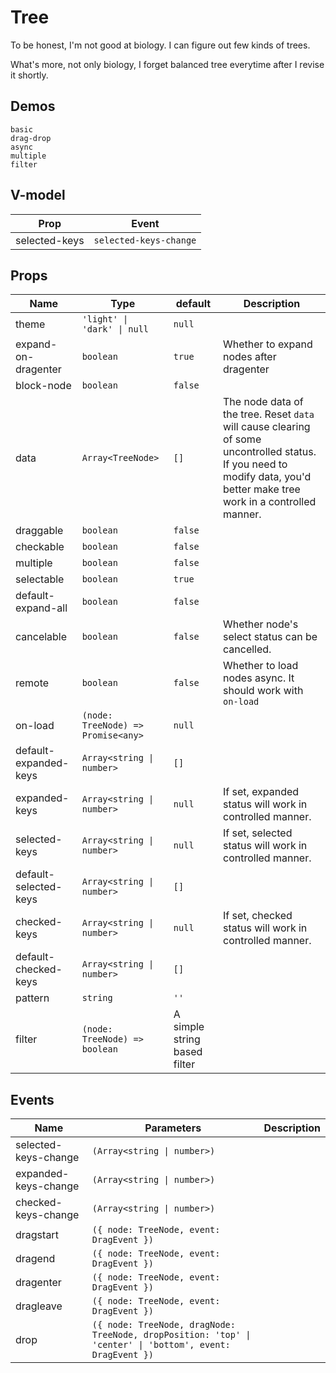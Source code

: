 # Tree
To be honest, I'm not good at biology. I can figure out few kinds of trees.

What's more, not only biology, I forget balanced tree everytime after I revise it shortly.


## Demos
```demo
basic
drag-drop
async
multiple
filter
```
## V-model
|Prop|Event|
|-|-|
|selected-keys|`selected-keys-change`|

## Props
|Name|Type|default|Description|
|-|-|-|-|
|theme|`'light' \| 'dark' \| null`|`null`||
|expand-on-dragenter|`boolean`|`true`|Whether to expand nodes after dragenter|
|block-node|`boolean`|`false`||
|data|`Array<TreeNode>`|`[]`|The node data of the tree. Reset `data` will cause clearing of some uncontrolled status. If you need to modify data, you'd better make tree work in a controlled manner.|
|draggable|`boolean`|`false`||
|checkable|`boolean`|`false`||
|multiple|`boolean`|`false`||
|selectable|`boolean`|`true`||
|default-expand-all|`boolean`|`false`||
|cancelable|`boolean`|`false`|Whether node's select status can be cancelled.|
|remote|`boolean`|`false`|Whether to load nodes async. It should work with `on-load`
|on-load|`(node: TreeNode) => Promise<any>`|`null`||
|default-expanded-keys|`Array<string \| number>`|`[]`||
|expanded-keys|`Array<string \| number>`|`null`|If set, expanded status will work in controlled manner.|
|selected-keys|`Array<string \| number>`|`null`|If set, selected status will work in controlled manner.|
|default-selected-keys|`Array<string \| number>`|`[]`||
|checked-keys|`Array<string \| number>`|`null`|If set, checked status will work in controlled manner.|
|default-checked-keys|`Array<string \| number>`|`[]`||
|pattern|`string`|`''`||
|filter|`(node: TreeNode) => boolean`|A simple string based filter||

## Events
|Name|Parameters|Description|
|-|-|-|
|selected-keys-change|`(Array<string \| number>)`||
|expanded-keys-change|`(Array<string \| number>)`||
|checked-keys-change|`(Array<string \| number>)`||
|dragstart|`({ node: TreeNode, event: DragEvent })`||
|dragend|`({ node: TreeNode, event: DragEvent })`||
|dragenter|`({ node: TreeNode, event: DragEvent })`||
|dragleave|`({ node: TreeNode, event: DragEvent })`||
|drop|`({ node: TreeNode, dragNode: TreeNode, dropPosition: 'top' \| 'center' \| 'bottom', event: DragEvent })`||
